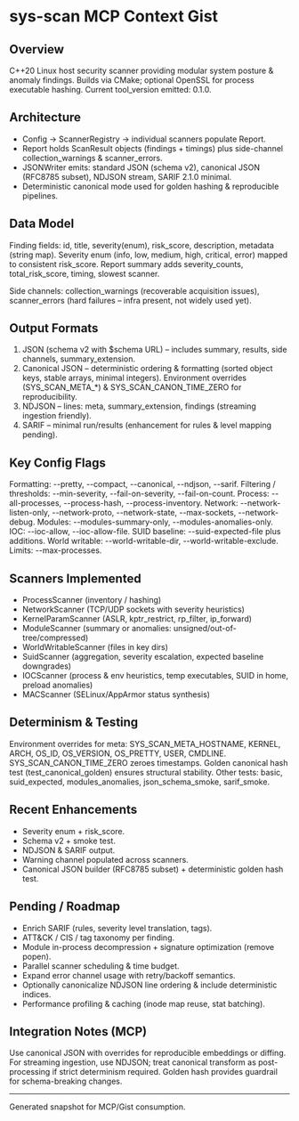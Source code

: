 # sys-scan MCP Context Gist

## Overview
C++20 Linux host security scanner providing modular system posture & anomaly findings. Builds via CMake; optional OpenSSL for process executable hashing. Current tool_version emitted: 0.1.0.

## Architecture
- Config → ScannerRegistry → individual scanners populate Report.
- Report holds ScanResult objects (findings + timings) plus side-channel collection_warnings & scanner_errors.
- JSONWriter emits: standard JSON (schema v2), canonical JSON (RFC8785 subset), NDJSON stream, SARIF 2.1.0 minimal.
- Deterministic canonical mode used for golden hashing & reproducible pipelines.

## Data Model
Finding fields: id, title, severity(enum), risk_score, description, metadata (string map). Severity enum (info, low, medium, high, critical, error) mapped to consistent risk_score. Report summary adds severity_counts, total_risk_score, timing, slowest scanner.

Side channels: collection_warnings (recoverable acquisition issues), scanner_errors (hard failures – infra present, not widely used yet).

## Output Formats
1. JSON (schema v2 with $schema URL) – includes summary, results, side channels, summary_extension.
2. Canonical JSON – deterministic ordering & formatting (sorted object keys, stable arrays, minimal integers). Environment overrides (SYS_SCAN_META_*) & SYS_SCAN_CANON_TIME_ZERO for reproducibility.
3. NDJSON – lines: meta, summary_extension, findings (streaming ingestion friendly).
4. SARIF – minimal run/results (enhancement for rules & level mapping pending).

## Key Config Flags
Formatting: --pretty, --compact, --canonical, --ndjson, --sarif.
Filtering / thresholds: --min-severity, --fail-on-severity, --fail-on-count.
Process: --all-processes, --process-hash, --process-inventory.
Network: --network-listen-only, --network-proto, --network-state, --max-sockets, --network-debug.
Modules: --modules-summary-only, --modules-anomalies-only.
IOC: --ioc-allow, --ioc-allow-file.
SUID baseline: --suid-expected-file plus additions.
World writable: --world-writable-dir, --world-writable-exclude.
Limits: --max-processes.

## Scanners Implemented
- ProcessScanner (inventory / hashing)
- NetworkScanner (TCP/UDP sockets with severity heuristics)
- KernelParamScanner (ASLR, kptr_restrict, rp_filter, ip_forward)
- ModuleScanner (summary or anomalies: unsigned/out-of-tree/compressed)
- WorldWritableScanner (files in key dirs)
- SuidScanner (aggregation, severity escalation, expected baseline downgrades)
- IOCScanner (process & env heuristics, temp executables, SUID in home, preload anomalies)
- MACScanner (SELinux/AppArmor status synthesis)

## Determinism & Testing
Environment overrides for meta: SYS_SCAN_META_HOSTNAME, KERNEL, ARCH, OS_ID, OS_VERSION, OS_PRETTY, USER, CMDLINE.
SYS_SCAN_CANON_TIME_ZERO zeroes timestamps.
Golden canonical hash test (test_canonical_golden) ensures structural stability.
Other tests: basic, suid_expected, modules_anomalies, json_schema_smoke, sarif_smoke.

## Recent Enhancements
- Severity enum + risk_score.
- Schema v2 + smoke test.
- NDJSON & SARIF output.
- Warning channel populated across scanners.
- Canonical JSON builder (RFC8785 subset) + deterministic golden hash test.

## Pending / Roadmap
- Enrich SARIF (rules, severity level translation, tags).
- ATT&CK / CIS / tag taxonomy per finding.
- Module in-process decompression + signature optimization (remove popen).
- Parallel scanner scheduling & time budget.
- Expand error channel usage with retry/backoff semantics.
- Optionally canonicalize NDJSON line ordering & include deterministic indices.
- Performance profiling & caching (inode map reuse, stat batching).

## Integration Notes (MCP)
Use canonical JSON with overrides for reproducible embeddings or diffing. For streaming ingestion, use NDJSON; treat canonical transform as post-processing if strict determinism required. Golden hash provides guardrail for schema-breaking changes.

---
Generated snapshot for MCP/Gist consumption.
